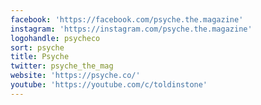 ```yaml
---
facebook: 'https://facebook.com/psyche.the.magazine'
instagram: 'https://instagram.com/psyche.the.magazine'
logohandle: psycheco
sort: psyche
title: Psyche
twitter: psyche_the_mag
website: 'https://psyche.co/'
youtube: 'https://youtube.com/c/toldinstone'
---
```

